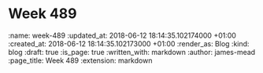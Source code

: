 Week 489
========

<!-- add content here -->

:name: week-489
:updated_at: 2018-06-12 18:14:35.102174000 +01:00
:created_at: 2018-06-12 18:14:35.102173000 +01:00
:render_as: Blog
:kind: blog
:draft: true
:is_page: true
:written_with: markdown
:author: james-mead
:page_title: Week 489
:extension: markdown
